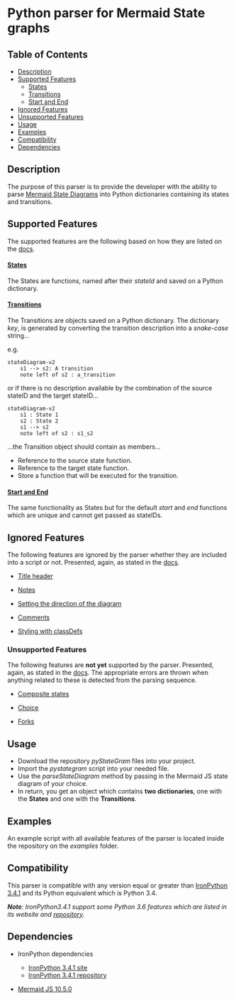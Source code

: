 # Python parser for Mermaid State graphs

## Table of Contents

* [Description](#description)
* [Supported Features](#supported-features)
  * [States](#states)
  * [Transitions](#transitions)
  * [Start and End](#start-and-end)
* [Ignored Features](#ignored-features)
* [Unsupported Features](#unsupported-features)
* [Usage](#usage)
* [Examples](#example)
* [Compatibility](#compatibility)
* [Dependencies](#dependencies)

## Description

The purpose of this parser is to provide the developer with the ability to parse [Mermaid State Diagrams](https://mermaid.js.org/syntax/stateDiagram.html) into Python dictionaries containing its states and transitions.

## Supported Features

The supported features are the following based on how they are listed on the [docs](https://mermaid.js.org/syntax/stateDiagram.html).

#### [States](https://mermaid.js.org/syntax/stateDiagram.html#states)

The States are functions, named after their *stateId* and saved on a Python dictionary.

#### [Transitions](https://mermaid.js.org/syntax/stateDiagram.html#transitions)

The Transitions are objects saved on a Python dictionary. The dictionary *key*, is generated by converting the transition description into a *snake-case* string...

e.g. 

```mermaid
stateDiagram-v2
    s1 --> s2: A transition
    note left of s2 : a_transition
```

or if there is no description available by the combination of the source stateID and the target stateID...

```mermaid
stateDiagram-v2
    s1 : State 1
    s2 : State 2
    s1 --> s2
    note left of s2 : s1_s2
```

...the Transition object should contain as members...

- Reference to the source state function.
- Reference to the target state function.
- Store a function that will be executed for the transition.

#### [Start and End](https://mermaid.js.org/syntax/stateDiagram.html#start-and-end)

The same functionality as States but for the default *_start_* and *_end_* functions which are unique and cannot get passed as stateIDs.

## Ignored Features

The following features are ignored by the parser whether they are included into a script or not. Presented, again, as stated in the [docs](https://mermaid.js.org/syntax/stateDiagram.html).

* [Title header](https://mermaid.js.org/syntax/stateDiagram.html)

* [Notes](https://mermaid.js.org/syntax/stateDiagram.html#notes)

* [Setting the direction of the diagram](https://mermaid.js.org/syntax/stateDiagram.html#setting-the-direction-of-the-diagram)

* [Comments](https://mermaid.js.org/syntax/stateDiagram.html#comments)

* [Styling with classDefs](https://mermaid.js.org/syntax/stateDiagram.html#styling-with-classdefs)

### Unsupported Features

The following features are **not yet** supported by the parser. Presented, again, as stated in the [docs](https://mermaid.js.org/syntax/stateDiagram.html). The appropriate errors are thrown when anything related to these is detected from the parsing sequence.

* [Composite states](https://mermaid.js.org/syntax/stateDiagram.html#composite-states)

* [Choice](https://mermaid.js.org/syntax/stateDiagram.html#choice)

* [Forks](https://mermaid.js.org/syntax/stateDiagram.html#forks)

## Usage

* Download the repository *pyStateGram* files into your project.
* Import the *pystategram* script into your needed file.
* Use the *parseStateDiagram* method by passing in the Mermaid JS state diagram of your choice.
* In return, you get an object which contains **two dictionaries**, one with the **States** and one with the **Transitions**.

## Examples

An example script with all available features of the parser is located inside the repository on the *examples* folder.

## Compatibility

This parser is compatible with any version equal or greater than [IronPython 3.4.1](https://ironpython.net/) and its Python equivalent which is Python 3.4.

*__Note__: IronPython3.4.1 support some Python 3.6 features which are listed in its website and [repository](https://github.com/IronLanguages/ironpython3).*

## Dependencies

* IronPython dependencies 
  
  * [IronPython 3.4.1 site](https://ironpython.net/)
  * [IronPython 3.4.1 repository](https://github.com/IronLanguages/ironpython3)

* [Mermaid JS 10.5.0](https://mermaid.js.org/syntax/stateDiagram.html)
